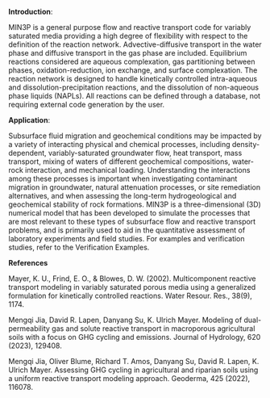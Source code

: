 **Introduction**: 

MIN3P is a general purpose flow and reactive transport code for variably saturated media providing a high degree of flexibility with respect to the definition of the reaction network. Advective-diffusive transport in the water phase and diffusive transport in the gas phase are included.  Equilibrium reactions considered are aqueous complexation, gas partitioning between phases, oxidation-reduction, ion exchange, and surface complexation. The reaction network is designed to handle kinetically controlled intra-aqueous and dissolution-precipitation reactions, and the dissolution of non-aqueous phase liquids (NAPLs). All reactions can be defined through a database, not requiring external code generation by the user.

**Application**: 

Subsurface fluid migration and geochemical conditions may be impacted by a variety of interacting physical and chemical processes, including density-dependent, variably-saturated groundwater flow, heat transport, mass transport, mixing of waters of different geochemical compositions, water-rock interaction, and mechanical loading. Understanding the interactions among these processes is important when investigating contaminant migration in groundwater, natural attenuation processes, or site remediation alternatives, and when assessing the long-term hydrogeological and geochemical stability of rock formations. MIN3P is a three-dimensional (3D) numerical model that has been developed to simulate the processes that are most relevant to these types of subsurface flow and reactive transport problems, and is primarily used to aid in the quantitative assessment of laboratory experiments and field studies. For examples and verification studies, refer to the Verification Examples.

**References**

Mayer, K. U., Frind, E. O., & Blowes, D. W. (2002). Multicomponent reactive transport modeling in variably saturated porous media using a generalized formulation for kinetically controlled reactions. Water Resour. Res., 38(9), 1174.

Mengqi Jia, David R. Lapen, Danyang Su, K. Ulrich Mayer. Modeling of dual-permeability gas and solute reactive transport in macroporous agricultural soils with a focus on GHG cycling and emissions. Journal of Hydrology, 620 (2023), 129408.

Mengqi Jia, Oliver Blume, Richard T. Amos, Danyang Su, David R. Lapen, K. Ulrich Mayer. Assessing GHG cycling in agricultural and riparian soils using a uniform reactive transport modeling approach. Geoderma, 425 (2022), 116078.


